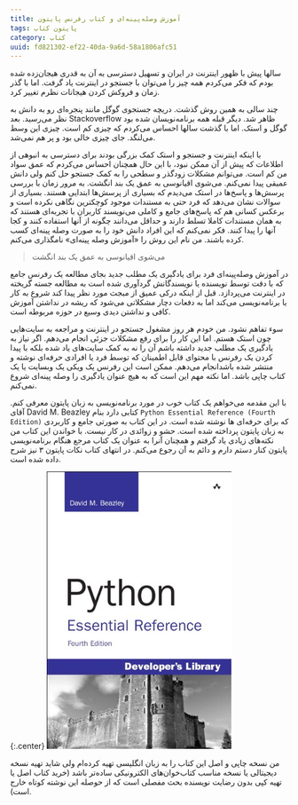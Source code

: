 ```yaml
---
title: آموزش وصله‌پینه‌ای و کتاب رفرنس پایتون
tags: پایتون کتاب
category: کتاب
uuid: fd821302-ef22-40da-9a6d-58a1806afc51
---
```

سالها پیش با ظهور اینترنت در ایران و تسهیل دسترسی به آن به قدری هیجان‌زده شده بودم که فکر می‌کردم همه چیز را می‌توان با جستجو در اینترنت یاد گرفت. اما با گذر زمان و فروکش کردن هیجانات نظرم تغییر کرد.

چند سالی به همین روش گذشت. دریچه جستجوی گوگل مانند پنجره‌ای رو به دانش به نظر می‌رسید. بعد Stackoverflow ظاهر شد. دیگر قبله همه برنامه‌نویسان شده بود گوگل و استک. اما با گذشت سالها احساس می‌کردم که چیزی کم است. چیزی این وسط می‌لنگد. جای چیزی خالی بود و پر هم نمی‌شد.

با اینکه اینترنت و جستجو و استک کمک بزرگی بودند برای دسترسی به انبوهی از اطلاعات که پیش از آن ممکن نبود، با این حال همچنان احساس می‌کردم که عمق سواد من کم است. می‌توانم مشکلات زودگذر و سطحی را به کمک جستجو حل کنم ولی دانش عمیقی پیدا نمی‌کنم. می‌شوی اقیانوسی به عمق یک بند انگشت. به مرور زمان با بررسی پرسش‌ها و پاسخ‌ها در استک می‌دیدم که بسیاری از پرسش‌ها ابتدایی هستند. بسیاری از سوالات نشان می‌دهد که فرد حتی به مستندات موجود کوچکترین نگاهی نکرده است و برعکس کسانی هم که پاسخ‌های جامع  و کاملی می‌نویسند کاربران با تجربه‌ای هستند که به همان مستندات کاملا تسلط دارند و حداقل می‌دانند چگونه از آنها استفاده کنند و کجا آنها را پیدا کنند. فکر نمی‌کنم که این افراد دانش خود را به صورت وصله پینه‌ای کسب کرده باشند. من نام این روش را «آموزش وصله پینه‌ای» نامگذاری می‌کنم.

> می‌شوی اقیانوسی به عمق یک بند انگشت

در آموزش وصله‌پینه‌ای فرد برای یادگیری یک مطلب جدید بجای مطالعه یک رفرنس جامع که با دقت توسط نویسنده یا نویسندگانش گردآوری شده است به مطالعه جسته گریخته در اینترنت می‌پردازد. قبل از اینکه درکی عمیق از مبجث مورد نظر پیدا کند شروع به کار یا برنامه‌نویسی می‌کند اما به دفعات دچار مشکلاتی می‌شود که ریشه در نداشتن آموزش کافی و نداشتن دیدی وسیع در حوزه مربوطه است.

سوء تفاهم نشود. من خودم هر روز مشغول جستجو در اینترنت و مراجعه به سایت‌هایی چون استک هستم. اما این کار را برای رفع مشکلات جزئی انجام می‌دهم. اگر نیاز به یادگیری یک مطلب جدید داشته باشم آن را نه به کمک سایت‌های یاد شده بلکه با پیدا کردن یک رفرنس با محتوای قابل اطمینان که توسط فرد یا افرادی حرفه‌ای نوشته و منتشر شده باشدانجام می‌دهم. ممکن است این رفرنس یک ویکی یک وبسایت یا یک کتاب چاپی باشد. اما نکته مهم این است که به هیچ عنوان یادگیری را وصله پینه‌ای شروع نمی‌کنم.

با این مقدمه می‌خواهم یک کتاب خوب در مورد برنامه‌نویسی به زبان پایتون معرفی کنم. آقای David M. Beazley کتابی دارد بنام `Python Essential Reference (Fourth Edition)` که برای حرفه‌ای ها نوشته شده است. در این کتاب به صورتی جامع و کاربردی به زبان پایتون پرداخته شده است. حشو و زوائدی در کار نیست. با خواندن این کتاب من نکته‌های زیادی یاد گرفتم و همچنان آنرا به عنوان یک کتاب مرجع هنگام برنامه‌نویسی پایتون کنار دستم دارم و دائم به آن رجوع می‌کنم. در انتهای کتاب نکات پایتون ۳ نیز شرح داده شده است.

{:.center}
[![image not found](assets/pimg/python_essential_reference_4th_edition.jpg "Python Essential Reference 4th Edition")](http://www.goodreads.com/book/show/6666430-python-essential-reference)

من نسخه چاپی و اصل این کتاب را به زبان انگلیسی تهیه کرده‌ام ولی شاید تهیه نسخه دیجیتالی یا نسخه مناسب کتاب‌خوان‌های الکترونیکی ساده‌تر باشد (خرید کتاب اصل یا تهیه کپی بدون رضایت نویسنده بحث مفصلی است که از حوصله این نوشته کوتاه خارج است).
